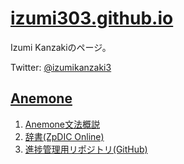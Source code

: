 [izumi303.github.io](https://izumi303.github.io/index.html)
================================

Izumi Kanzakiのページ。

Twitter: [@izumikanzaki3](https://twitter.com/izumikanzaki3)

[Anemone](https://izumi303.github.io/Anemone/index.html)
-----------------------------

1.  [Anemone文法概説](https://izumi303.github.io/Anemone/Anemone_BasicGrammar.html)
2.  [辞書(ZpDIC Online)](https://zpdic.ziphil.com/dictionary/985)
3.  [進捗管理用リポジトリ(GitHub)](https://github.com/izumi303/Anemone)